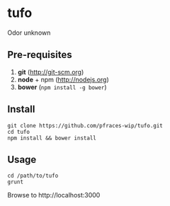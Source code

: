 tufo
====

Odor unknown

Pre-requisites
--------------

1.  **git** (http://git-scm.org)
2.  **node** + npm (http://nodejs.org)
3.  **bower** (`npm install -g bower`)

Install
-------

    git clone https://github.com/pfraces-wip/tufo.git
    cd tufo
    npm install && bower install

Usage
-----

    cd /path/to/tufo
    grunt

Browse to http://localhost:3000
